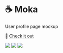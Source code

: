 # ☕ Moka
User profile page mockup

🚀 [Check it out](https://mat2ja.github.io/moka/)

<img src='img/screenshot.png'>
<img src='img/screenshot2.png'>
<img src='img/screenshot3.png'>

